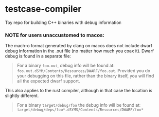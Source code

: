 # testcase-compiler
Toy repo for building C++ binaries with debug information

### NOTE for users unaccustomed to macos:
The mach-o format generated by clang on macos does not include dwarf debug information in the .out file (no matter how much you coax it). Dwarf debug is found in a separate file:

> For a binary `foo.out`, debug info will be found at: `foo.out.dSYM/Contents/Resources/DWARF/foo.out`. Provided you do your debugging on this file, rather than the binary itself, you will find all the expected dwarf support.

This also applies to the rust compiler, although in that case the location is slightly different.

> For a binary `target/debug/foo` the debug info will be found at: `target/debug/deps/foo*.dSYMS/Contents/Resources/DWARF/foo*`
